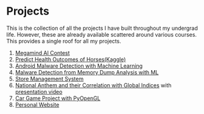 # Projects
This is the collection of all the projects I have built throughout my undergrad life. However, these are already available scattered around various courses. This provides a single roof for all my projects.<br>

1. [Megamind AI Contest](https://github.com/hasanccr92/age-gender-cnn)
2. [Predict Health Outcomes of Horses(Kaggle)](https://www.kaggle.com/code/hasanccr92/horse-comp/)
3. [Android Malware Detection with Machine Learning](https://www.kaggle.com/code/hasanccr92/android-malware-detection/notebook?scriptVersionId=142050261)
4. [Malware Detection from Memory Dump Analysis with ML](https://www.kaggle.com/code/hasanccr92/cic-malmem-2022-classification/notebook?scriptVersionId=141255038)
5. [Store Management System](https://github.com/hasanccr92/store_management)
6. [National Anthem and their Correlation with Global Indices](https://www.kaggle.com/code/hasanccr92/national-anthems-correlation-with-global-indices?scriptVersionId=128347895) with [presentation video](https://youtu.be/4SA27ewS18E)
7. [Car Game Project with PyOpenGL](https://github.com/hasanccr92/CSE423-Project_CarGame/tree/main)
8. [Personal Website](https://hasanccr92.github.io/)
